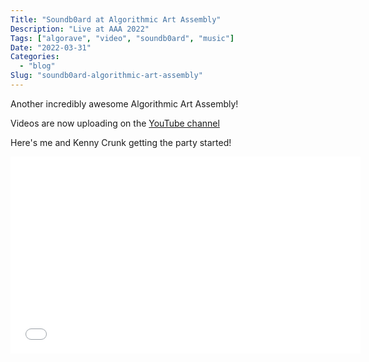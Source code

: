 ```yaml
---
Title: "Soundb0ard at Algorithmic Art Assembly"
Description: "Live at AAA 2022"
Tags: ["algorave", "video", "soundb0ard", "music"]
Date: "2022-03-31"
Categories:
  - "blog"
Slug: "soundb0ard-algorithmic-art-assembly"
---
```


Another incredibly awesome Algorithmic Art Assembly!

Videos are now uploading on the <a href="https://www.youtube.com/c/AlgorithmicArtAssembly/playlists">YouTube channel</a>

Here's me and Kenny Crunk getting the party started!

<div class="video-container">
<iframe width="560" height="315" src="//www.youtube.com/embed/63rcum_FRPQ" frameborder="0" allowfullscreen></iframe>
</div>
